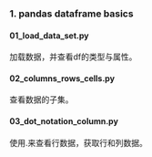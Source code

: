 ### 1. pandas dataframe basics

#### 01_load_data_set.py
加载数据，并查看df的类型与属性。

#### 02_columns_rows_cells.py
查看数据的子集。

#### 03_dot_notation_column.py
使用.来查看行数据，获取行和列数据。
